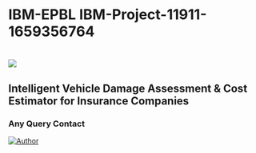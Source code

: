 # IBM-EPBL IBM-Project-11911-1659356764

<h1 align="fill">
 <img src="https://media.giphy.com/media/D3NYAl9O3QZq1S7j6E/giphy.gif" />
</h1>

## Intelligent Vehicle Damage Assessment & Cost Estimator for Insurance Companies

### Any Query Contact

[![Author](https://img.shields.io/badge/PY-Develpoer-30302f?style=flat&logo=gmail)](https://mail.google.com/mail/u/0/#inbox?compose=GTvVlcSMVxdkLCrLrTsXdtGPwZDMSTjgjFnSdxdlzWkhDxMDRRtWzjkWsjDmsPsQchhbkqWKrPwXr)
